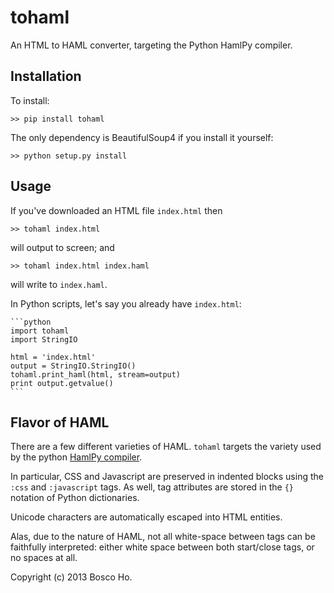 
# tohaml

An HTML to HAML converter, targeting the Python HamlPy compiler.

## Installation

To install:

    >> pip install tohaml

The only dependency is BeautifulSoup4 if you install it yourself:

    >> python setup.py install

## Usage

If you've downloaded an HTML file `index.html` then 

    >> tohaml index.html 

will output to screen; and

    >> tohaml index.html index.haml

will write to `index.haml`.

In Python scripts, let's say you already have `index.html`:

    ```python
    import tohaml
    import StringIO

    html = 'index.html'
    output = StringIO.StringIO()
    tohaml.print_haml(html, stream=output)
    print output.getvalue()
    ```

## Flavor of HAML

There are a few different varieties of HAML. `tohaml` targets the variety used by the python [HamlPy compiler](https://github.com/jessemiller/HamlPy).

In particular, CSS and Javascript are preserved in indented blocks using the `:css` and `:javascript` tags. As well, tag attributes are stored in the `{}` notation of Python dictionaries.

Unicode characters are automatically escaped into HTML entities.

Alas, due to the nature of HAML, not all white-space between tags can be faithfully interpreted: either white space between both start/close tags, or no spaces at all.

Copyright (c) 2013 Bosco Ho.

